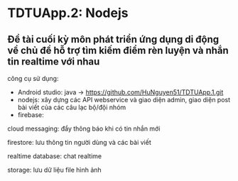 # TDTUApp.2: Nodejs
## Đề tài cuối kỳ môn phát triển ứng dụng di động về chủ đề hỗ trợ tìm kiếm điểm rèn luyện và nhắn tin realtime với nhau
công cụ sử dụng:
- Android studio: java
 -> https://github.com/HuNguyen51/TDTUApp.1.git
- nodejs: xây dựng các API webservice và giao diện admin, giao diện post bài viết của các câu lạc bộ/đội nhóm 
- firebase: 

cloud messaging: đẩy thông báo khi có tin nhắn mới

firestore: lưu thông tin người dùng và các bài viết

realtime database: chat realtime

storage: lưu dữ liệu file hình ảnh
